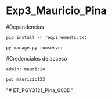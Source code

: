 # Exp3_Mauricio_Pina

#Dependencias

```
pip install -r requirements.txt
```
```
py manage.py runserver
```

#Credenciales de acceso

```
admin: mauricio
```
```
pw: mauricio123
```
"# ET_PGY3121_Pina_003D" 
